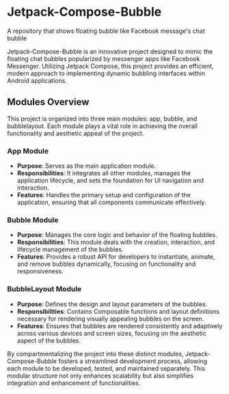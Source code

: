 # Jetpack-Compose-Bubble
A repository that shows floating bubble like Facebook message's chat bubble

Jetpack-Compose-Bubble is an innovative project designed to mimic the floating chat bubbles popularized by messenger apps like Facebook Messenger. Utilizing Jetpack Compose, this project provides an efficient, modern approach to implementing dynamic bubbling interfaces within Android applications.

## Modules Overview

This project is organized into three main modules: app, bubble, and bubblelayout. Each module plays a vital role in achieving the overall functionality and aesthetic appeal of the project.

### App Module

- **Purpose**: Serves as the main application module.
- **Responsibilities**: It integrates all other modules, manages the application lifecycle, and sets the foundation for UI navigation and interaction.
- **Features**: Handles the primary setup and configuration of the application, ensuring that all components communicate effectively.

### Bubble Module

- **Purpose**: Manages the core logic and behavior of the floating bubbles.
- **Responsibilities**: This module deals with the creation, interaction, and lifecycle management of the bubbles.
- **Features**: Provides a robust API for developers to instantiate, animate, and remove bubbles dynamically, focusing on functionality and responsiveness.

### BubbleLayout Module

- **Purpose**: Defines the design and layout parameters of the bubbles.
- **Responsibilities**: Contains Composable functions and layout definitions necessary for rendering visually appealing bubbles on the screen.
- **Features**: Ensures that bubbles are rendered consistently and adaptively across various devices and screen sizes, focusing on the aesthetic aspect of the bubbles.

By compartmentalizing the project into these distinct modules, Jetpack-Compose-Bubble fosters a streamlined development process, allowing each module to be developed, tested, and maintained separately. This modular structure not only enhances scalability but also simplifies integration and enhancement of functionalities.
